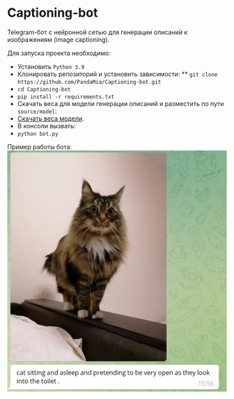 # Captioning-bot

Telegram-бот с нейронной сетью для генерации описаний к изображениям (image captioning).  

Для запуска проекта необходимо:
* Установить ```Python 3.9```
* Клонировать репозиторий и установить зависимости:
 ** ```git clone https://github.com/PandaMia/Captioning-bot.git```
 * ```cd Captioning-bot```
 * ```pip install -r requirements.txt```
* Скачать веса для модели генерации описаний и разместить по пути ```source/model```:  
 * [Скачать веса модели](https://drive.google.com/file/d/1XQiRc67_tngFnuIqjLLQYzKW8MGBexCI/view?usp=sharing).
* В консоли вызвать:  
 * ```python bot.py```

Пример работы бота:  
![ss](/source/data/example.jpg)
